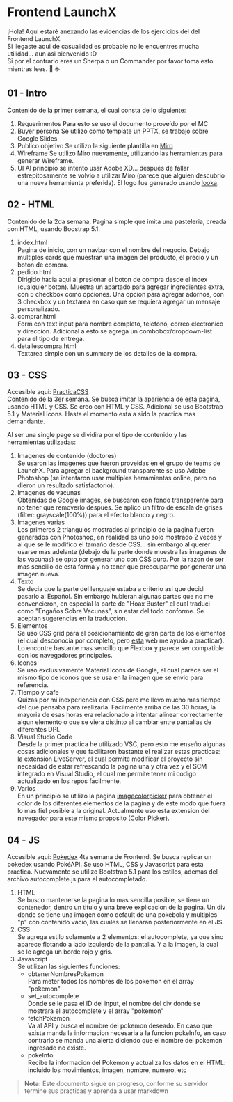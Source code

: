 # Frontend LaunchX
¡Hola! Aqui estaré anexando las evidencias de los ejercicios del del Frontend LaunchX.   
Si llegaste aqui de casualidad es probable no le encuentres mucha utilidad... aun asi bienvenido :D  
Si por el contrario eres un Sherpa o un Commander por favor toma esto mientras lees. 🍪 ☕

## 01 - Intro
Contenido de la primer semana, el cual consta de lo siguiente:

1. Requerimentos
Para esto se uso el documento proveído por el MC
2. Buyer persona
Se utilizo como template un PPTX, se trabajo sobre Google Slides
3. Publico objetivo
Se utilizo la siguiente plantilla en [Miro](https://miro.com/es/plantillas/publico-objetivo/)
4. Wireframe
Se utilizo Miro nuevamente, utilizando las herramientas para generar Wireframe.
5. UI
Al principio se intento usar Adobe XD... después de fallar estrepitosamente se volvio a utilizar Miro (parece que alguien descubrio una nueva herramienta preferida). El logo fue generado usando [looka](https://looka.com/logo-maker/).

## 02 - HTML
Contenido de la 2da semana. Pagina simple que imita una pasteleria, creada con HTML, usando Boostrap 5.1.

1. index.html  
Pagina de inicio, con un navbar con el nombre del negocio. Debajo multiples cards que muestran una imagen del producto, el precio y un boton de compra.
2. pedido.html  
Dirigido hacia aqui al presionar el boton de compra desde el index (cualquier boton). Muestra un apartado para agregar ingredientes extra, con 5 checkbox como opciones. Una opcion para agregar adornos, con 3 checkbox y un textarea en caso que se requiera agregar un mensaje personalizado.
3. comprar.html  
Form con text input para nombre completo, telefono, correo electronico y direccion. Adicional a esto se agrega un combobox/dropdown-list para el tipo de entrega.
4. detallescompra.html  
Textarea simple con un summary de los detalles de la compra.

## 03 - CSS

Accesible aqui: [PracticaCSS](https://rawcdn.githack.com/R-V-L/Frontend-LaunchX/26f1b6686566f769f06f525f34e7f7495dd6049e/03%20-%20CSS/index.html?min=1)  
Contenido de la 3er semana. Se busca imitar la apariencia de [esta](https://raw.githubusercontent.com/LaunchX-InnovaccionVirtual/FrontEnd-Mision/main/03%20-%20CSS/practica/landingVacunaci%C3%B3n.png) pagina, usando HTML y CSS. Se creo con HTML y CSS. Adicional se uso Bootstrap 5.1 y Material Icons. Hasta el momento esta a sido la practica mas demandante.  

Al ser una single page se dividira por el tipo de contenido y las herramientas utilizadas:  

1. Imagenes de contenido (doctores)  
Se usaron las imagenes que fueron proveidas en el grupo de teams de LaunchX. Para agregar el background transparente se uso Adobe Photoshop (se intentaron usar multiples herramientas online, pero no dieron un resultado satisfactorio).
2. Imagenes de vacunas  
Obtenidas de Google images, se buscaron con fondo transparente para no tener que removerlo despues. Se aplico un filtro de escala de grises (filter: grayscale(100%)) para el efecto blanco y negro.
3. Imagenes varias  
Los primeros 2 triangulos mostrados al principio de la pagina fueron generados con Photoshop, en realidad es uno solo mostrado 2 veces y al que se le modifico el tamaño desde CSS... sin embargo al querer usarse mas adelante (debajo de la parte donde muestra las imagenes de las vacunas) se opto por generar uno con CSS puro. Por la razon de ser mas sencillo de esta forma y no tener que preocuparme por generar una imagen nueva.
4. Texto  
Se decia que la parte del lenguaje estaba a criterio asi que decidi pasarlo al Español. Sin embargo hubieran algunas partes que no me convencieron, en especial la parte de "Hoax Buster" el cual traduci como "Engaños Sobre Vacunas", sin estar del todo conforme. Se aceptan sugerencias en la traduccion.
5. Elementos  
Se uso CSS grid para el posicionamiento de gran parte de los elementos (el cual desconocia por completo, pero [esta](https://cssgridgarden.com/) web me ayudo a practicar). Lo encontre bastante mas sencillo que Flexbox y parece ser compatible con los navegadores principales.
6. Iconos  
Se uso exclusivamente Material Icons de Google, el cual parece ser el mismo tipo de iconos que se usa en la imagen que se envio para referencia.
7. Tiempo y cafe  
Quizas por mi inexperiencia con CSS pero me llevo mucho mas tiempo del que pensaba para realizarla. Facilmente arriba de las 30 horas, la mayoria de esas horas era relacionado a intentar alinear correctamente algun elemento o que se viera distinto al cambiar entre pantallas de diferentes DPI.
8. Visual Studio Code  
Desde la primer practica he utilizado VSC, pero esto me enseño algunas cosas adicionales y que facilitaron bastante el realizar estas practicas: la extension LiveServer, el cual permite modificar el proyecto sin necesidad de estar refrescando la pagina una y otra vez y el SCM integrado en Visual Studio, el cual me permite tener mi codigo actualizado en los repos facilmente.
9. Varios  
En un principio se utilizo la pagina [imagecolorpicker](https://imagecolorpicker.com/en) para obtener el color de los diferentes elementos de la pagina y de este modo que fuera lo mas fiel posible a la original. Actualmente uso esta extension del navegador para este mismo proposito (Color Picker).

## 04 - JS


Accesible aqui: [Pokedex](https://rawcdn.githack.com/R-V-L/Frontend-LaunchX/26f1b6686566f769f06f525f34e7f7495dd6049e/04%20-%20JS/index.html?min=1)
4ta semana de Frontend. Se busca replicar un pokedex usando PokéAPI. Se uso HTML, CSS y Javascript para esta practica. Nuevamente se utilizo Bootstrap 5.1 para los estilos, ademas del archivo autocomplete.js para el autocompletado.

1. HTML  
Se busco mantenerse la pagina lo mas sencilla posible, se tiene un contenedor, dentro un titulo y una breve explicacion de la pagina. Un div donde se tiene una imagen como default de una pokebola y multiples "p" con contenido vacio, las cuales se llenaran posteriormente en el JS.  
2. CSS  
Se agrega estilo solamente a 2 elementos: el autocomplete, ya que sino aparece flotando a lado izquierdo de la pantalla. Y a la imagen, la cual se le agrega un borde rojo y gris.  
3. Javascript  
Se utilizan las siguientes funciones:
    - obtenerNombresPokemon  
    Para meter todos los nombres de los pokemon en el array "pokemon"  
    - set_autocomplete  
    Donde se le pasa el ID del input, el nombre del div donde se mostrara el autocomplete y el array "pokemon"  
    - fetchPokemon  
    Va al API y busca el nombre del pokemon deseado. En caso que exista manda la informacion necesaria a la funcion pokeInfo, en caso contrario se manda una alerta diciendo que el nombre del pokemon ingresado no existe.  
    - pokeInfo  
    Recibe la informacion del Pokemon y actualiza los datos en el HTML: incluido los movimientos, imagen, nombre, numero, etc  

> **Nota:** Este documento sigue en progreso, conforme su servidor termine sus practicas y aprenda a usar markdown